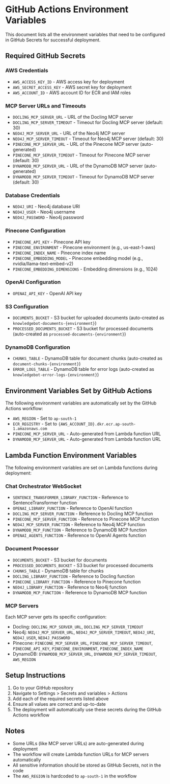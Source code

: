 # GitHub Actions Environment Variables

This document lists all the environment variables that need to be configured in GitHub Secrets for successful deployment.

## Required GitHub Secrets

### AWS Credentials
- `AWS_ACCESS_KEY_ID` - AWS access key for deployment
- `AWS_SECRET_ACCESS_KEY` - AWS secret key for deployment
- `AWS_ACCOUNT_ID` - AWS account ID for ECR and IAM roles

### MCP Server URLs and Timeouts
- `DOCLING_MCP_SERVER_URL` - URL of the Docling MCP server
- `DOCLING_MCP_SERVER_TIMEOUT` - Timeout for Docling MCP server (default: 30)
- `NEO4J_MCP_SERVER_URL` - URL of the Neo4j MCP server
- `NEO4J_MCP_SERVER_TIMEOUT` - Timeout for Neo4j MCP server (default: 30)
- `PINECONE_MCP_SERVER_URL` - URL of the Pinecone MCP server (auto-generated)
- `PINECONE_MCP_SERVER_TIMEOUT` - Timeout for Pinecone MCP server (default: 30)
- `DYNAMODB_MCP_SERVER_URL` - URL of the DynamoDB MCP server (auto-generated)
- `DYNAMODB_MCP_SERVER_TIMEOUT` - Timeout for DynamoDB MCP server (default: 30)

### Database Credentials
- `NEO4J_URI` - Neo4j database URI
- `NEO4J_USER` - Neo4j username
- `NEO4J_PASSWORD` - Neo4j password

### Pinecone Configuration
- `PINECONE_API_KEY` - Pinecone API key
- `PINECONE_ENVIRONMENT` - Pinecone environment (e.g., us-east-1-aws)
- `PINECONE_INDEX_NAME` - Pinecone index name
- `PINECONE_EMBEDDING_MODEL` - Pinecone embedding model (e.g., nvidia/llama-text-embed-v2)
- `PINECONE_EMBEDDING_DIMENSIONS` - Embedding dimensions (e.g., 1024)

### OpenAI Configuration
- `OPENAI_API_KEY` - OpenAI API key

### S3 Configuration
- `DOCUMENTS_BUCKET` - S3 bucket for uploaded documents (auto-created as `knowledgebot-documents-{environment}`)
- `PROCESSED_DOCUMENTS_BUCKET` - S3 bucket for processed documents (auto-created as `processed-documents-{environment}`)

### DynamoDB Configuration
- `CHUNKS_TABLE` - DynamoDB table for document chunks (auto-created as `document-chunks-{environment}`)
- `ERROR_LOGS_TABLE` - DynamoDB table for error logs (auto-created as `knowledgebot-error-logs-{environment}`)

## Environment Variables Set by GitHub Actions

The following environment variables are automatically set by the GitHub Actions workflow:

- `AWS_REGION` - Set to `ap-south-1`
- `ECR_REGISTRY` - Set to `{AWS_ACCOUNT_ID}.dkr.ecr.ap-south-1.amazonaws.com`
- `PINECONE_MCP_SERVER_URL` - Auto-generated from Lambda function URL
- `DYNAMODB_MCP_SERVER_URL` - Auto-generated from Lambda function URL

## Lambda Function Environment Variables

The following environment variables are set on Lambda functions during deployment:

### Chat Orchestrator WebSocket
- `SENTENCE_TRANSFORMER_LIBRARY_FUNCTION` - Reference to SentenceTransformer function
- `OPENAI_LIBRARY_FUNCTION` - Reference to OpenAI function
- `DOCLING_MCP_SERVER_FUNCTION` - Reference to Docling MCP function
- `PINECONE_MCP_SERVER_FUNCTION` - Reference to Pinecone MCP function
- `NEO4J_MCP_SERVER_FUNCTION` - Reference to Neo4j MCP function
- `DYNAMODB_MCP_FUNCTION` - Reference to DynamoDB MCP function
- `OPENAI_AGENTS_FUNCTION` - Reference to OpenAI Agents function

### Document Processor
- `DOCUMENTS_BUCKET` - S3 bucket for documents
- `PROCESSED_DOCUMENTS_BUCKET` - S3 bucket for processed documents
- `CHUNKS_TABLE` - DynamoDB table for chunks
- `DOCLING_LIBRARY_FUNCTION` - Reference to Docling function
- `PINECONE_LIBRARY_FUNCTION` - Reference to Pinecone function
- `NEO4J_LIBRARY_FUNCTION` - Reference to Neo4j function
- `DYNAMODB_MCP_FUNCTION` - Reference to DynamoDB MCP function

### MCP Servers
Each MCP server gets its specific configuration:
- Docling: `DOCLING_MCP_SERVER_URL`, `DOCLING_MCP_SERVER_TIMEOUT`
- Neo4j: `NEO4J_MCP_SERVER_URL`, `NEO4J_MCP_SERVER_TIMEOUT`, `NEO4J_URI`, `NEO4J_USER`, `NEO4J_PASSWORD`
- Pinecone: `PINECONE_MCP_SERVER_URL`, `PINECONE_MCP_SERVER_TIMEOUT`, `PINECONE_API_KEY`, `PINECONE_ENVIRONMENT`, `PINECONE_INDEX_NAME`
- DynamoDB: `DYNAMODB_MCP_SERVER_URL`, `DYNAMODB_MCP_SERVER_TIMEOUT`, `AWS_REGION`

## Setup Instructions

1. Go to your GitHub repository
2. Navigate to Settings > Secrets and variables > Actions
3. Add each of the required secrets listed above
4. Ensure all values are correct and up-to-date
5. The deployment will automatically use these secrets during the GitHub Actions workflow

## Notes

- Some URLs (like MCP server URLs) are auto-generated during deployment
- The workflow will create Lambda function URLs for MCP servers automatically
- All sensitive information should be stored as GitHub Secrets, not in the code
- The `AWS_REGION` is hardcoded to `ap-south-1` in the workflow
